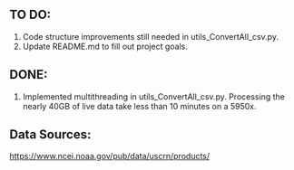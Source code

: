## TO DO:
1. Code structure improvements still needed in utils_ConvertAll_csv.py.
2. Update README.md to fill out project goals.

## DONE:
1. Implemented multithreading in utils_ConvertAll_csv.py. Processing the nearly 40GB of live data take less than 10 minutes on a 5950x. 

## Data Sources:
https://www.ncei.noaa.gov/pub/data/uscrn/products/
